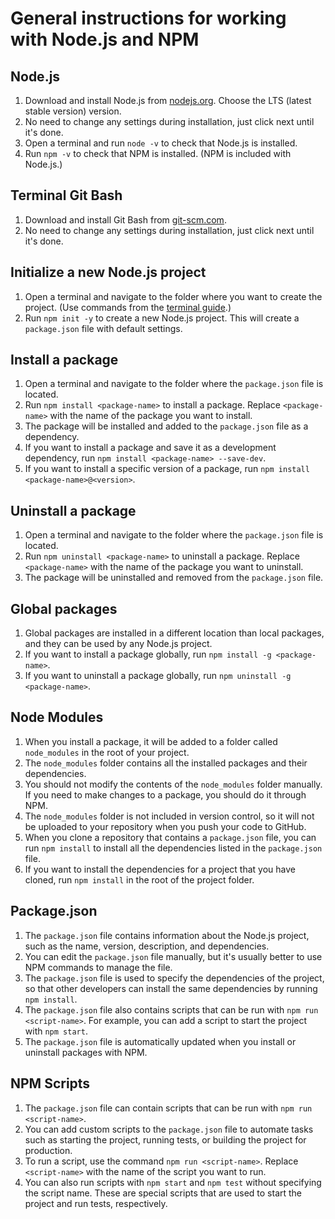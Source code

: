 # General instructions for working with Node.js and NPM

## Node.js

1. Download and install Node.js from [nodejs.org](https://nodejs.org/). Choose the LTS (latest stable version) version.
2. No need to change any settings during installation, just click next until it's done.
3. Open a terminal and run `node -v` to check that Node.js is installed.
4. Run `npm -v` to check that NPM is installed. (NPM is included with Node.js.)

## Terminal Git Bash

1. Download and install Git Bash from [git-scm.com](https://git-scm.com/).
2. No need to change any settings during installation, just click next until it's done.

## Initialize a new Node.js project

1. Open a terminal and navigate to the folder where you want to create the project. (Use commands from the [terminal guide](terminal-commands.md).)
2. Run `npm init -y` to create a new Node.js project. This will create a `package.json` file with default settings.

## Install a package

1. Open a terminal and navigate to the folder where the `package.json` file is located.
2. Run `npm install <package-name>` to install a package. Replace `<package-name>` with the name of the package you want to install.
3. The package will be installed and added to the `package.json` file as a dependency.
4. If you want to install a package and save it as a development dependency, run `npm install <package-name> --save-dev`.
5. If you want to install a specific version of a package, run `npm install <package-name>@<version>`.

## Uninstall a package

1. Open a terminal and navigate to the folder where the `package.json` file is located.
2. Run `npm uninstall <package-name>` to uninstall a package. Replace `<package-name>` with the name of the package you want to uninstall.
3. The package will be uninstalled and removed from the `package.json` file.

## Global packages

1. Global packages are installed in a different location than local packages, and they can be used by any Node.js project.
2. If you want to install a package globally, run `npm install -g <package-name>`.
3. If you want to uninstall a package globally, run `npm uninstall -g <package-name>`.

## Node Modules

1. When you install a package, it will be added to a folder called `node_modules` in the root of your project.
2. The `node_modules` folder contains all the installed packages and their dependencies.
3. You should not modify the contents of the `node_modules` folder manually. If you need to make changes to a package, you should do it through NPM.
4. The `node_modules` folder is not included in version control, so it will not be uploaded to your repository when you push your code to GitHub.
5. When you clone a repository that contains a `package.json` file, you can run `npm install` to install all the dependencies listed in the `package.json` file.
6. If you want to install the dependencies for a project that you have cloned, run `npm install` in the root of the project folder.

## Package.json

1. The `package.json` file contains information about the Node.js project, such as the name, version, description, and dependencies.
2. You can edit the `package.json` file manually, but it's usually better to use NPM commands to manage the file.
3. The `package.json` file is used to specify the dependencies of the project, so that other developers can install the same dependencies by running `npm install`.
4. The `package.json` file also contains scripts that can be run with `npm run <script-name>`. For example, you can add a script to start the project with `npm start`.
5. The `package.json` file is automatically updated when you install or uninstall packages with NPM.

## NPM Scripts

1. The `package.json` file can contain scripts that can be run with `npm run <script-name>`.
2. You can add custom scripts to the `package.json` file to automate tasks such as starting the project, running tests, or building the project for production.
3. To run a script, use the command `npm run <script-name>`. Replace `<script-name>` with the name of the script you want to run.
4. You can also run scripts with `npm start` and `npm test` without specifying the script name. These are special scripts that are used to start the project and run tests, respectively.
